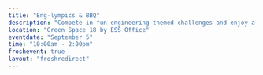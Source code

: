 ```yaml
---
title: "Eng-lympics & BBQ"
description: "Compete in fun engineering-themed challenges and enjoy a BBQ with your peers. It's the ultimate FROSH Week showdown!"
location: "Green Space 18 by ESS Office"
eventdate: "September 5"
time: "10:00am - 2:00pm"
froshevent: true
layout: "froshredirect"
---
```

